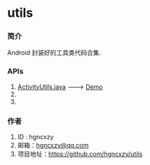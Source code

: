 # utils
### 简介

Android 封装好的工具类代码合集.

### APIs

1. [ActivityUtils.java](https://github.com/hgncxzy/utils/blob/master/lib_util/src/main/java/com/xzy/utils/activity/ActivityUtils.java)  ---> [Demo](https://github.com/hgncxzy/utils/tree/master/app/src/main/java/com/xzy/utils/test/activity)
2. 
3. 

### 作者

1. ID : hgncxzy
2. 邮箱：[hgncxzy@qq.com](mailto:hgncxzy@qq.com)
3. 项目地址：<https://github.com/hgncxzy/utils>

### 



